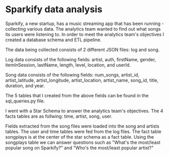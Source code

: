 # Sparkify data analysis

Sparkify, a new startup, has a music streaming app that has been running - collecting various data. The analytics team wanted to find out what songs its users were listening to. In order to meet the analytics team's objectives I created a database schema and ETL pipeline. 

The data being collected consists of 2 different JSON files: log and song.

Log data consists of the following fields: artist, auth, firstName, gender, itemInSession, lastName, length, level, location, and userId.

Song data consists of the following fields: num_songs, artist_id, artist_latitude, artist_longitude, artist_location, artist_name, song_id, title, duration, and year.

The 5 tables that I created from the above fields can be found in the sql_queries.py file. 

I went with a Star Schema to answer the analytics team's objectives. The 4 facts tables are as follwing: time, artist, song, user.

Fields extracted from the song files were loaded into the song and artists tables. The user and time tables were fed from the log files. The fact table songplays is at the center of the star schema as a fact table. Using the songplays table we can answer questions such as "What's the most/least popular song on Sparkify?" and "Who's the most/least popular artist?"